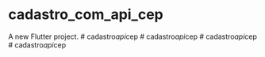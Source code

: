 # cadastro_com_api_cep

A new Flutter project.
#   c a d a s t r o _ a p i _ c e p  
 #   c a d a s t r o _ a p i _ c e p  
 #   c a d a s t r o _ a p i _ c e p  
 #   c a d a s t r o _ a p i _ c e p  
 